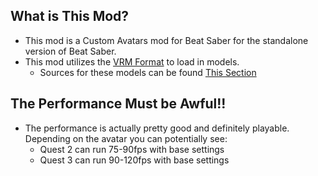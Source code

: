 ## What is This Mod?
- This mod is a Custom Avatars mod for Beat Saber for the standalone version of Beat Saber.
- This mod utilizes the [VRM Format](https://vrm.dev/en/vrm/vrm_about.html) to load in models.
	- Sources for these models can be found [This Section](findvrms.md)

## The Performance Must be Awful!!
- The performance is actually pretty good and definitely playable. Depending on the avatar you can potentially see: 
	- Quest 2 can run 75-90fps with base settings
	- Quest 3 can run 90-120fps with base settings